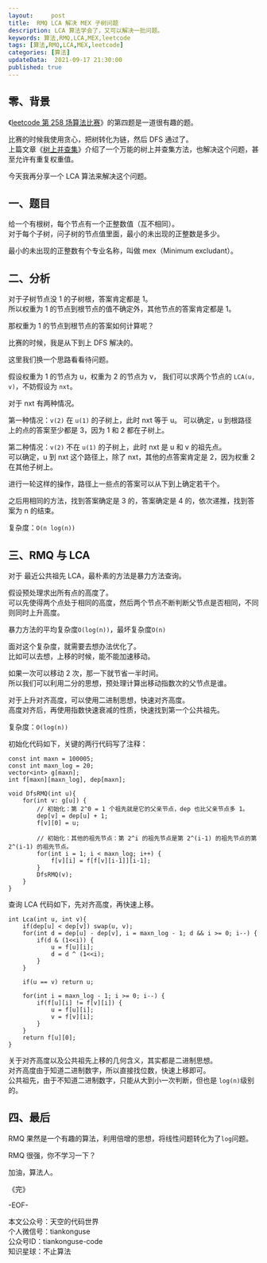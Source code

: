 ```yaml
---   
layout:     post  
title:  RMQ LCA 解决 MEX 子树问题
description: LCA 算法学会了，又可以解决一批问题。     
keywords: 算法,RMQ,LCA,MEX,leetcode  
tags: [算法,RMQ,LCA,MEX,leetcode]    
categories: [算法]  
updateData:  2021-09-17 21:30:00  
published: true  
---  
```



## 零、背景  


《[leetcode 第 258 场算法比赛](https://mp.weixin.qq.com/s/m55Do8IQPU4RcAPs2uX1uA)》的第四题是一道很有趣的题。  


比赛的时候我使用贪心，把树转化为链，然后 DFS 通过了。  
上篇文章《[树上并查集](https://mp.weixin.qq.com/s/JEZ0-uqSrfBHZZask3PPBA)》介绍了一个万能的树上并查集方法，也解决这个问题，甚至允许有重复权重值。  


今天我再分享一个 LCA 算法来解决这个问题。  


## 一、题目  


给一个有根树，每个节点有一个正整数值（互不相同）。  
对于每个子树，问子树的节点值里面，最小的未出现的正整数是多少。  


最小的未出现的正整数有个专业名称，叫做 mex（Minimum excludant）。  


## 二、分析  



对于子树节点没 1 的子树根，答案肯定都是 1。  
所以权重为 1 的节点到根节点的值不确定外，其他节点的答案肯定都是 1。  


那权重为 1 的节点到根节点的答案如何计算呢？  


比赛的时候，我是从下到上 DFS 解决的。  


这里我们换一个思路看看待问题。  


假设权重为 1 的节点为 u，权重为 2 的节点为 v， 我们可以求两个节点的 `LCA(u, v)`，不妨假设为 `nxt`。  


对于 nxt 有两种情况。  


第一种情况：`v(2)` 在 `u(1)` 的子树上，此时 nxt 等于 u。
可以确定，u 到根路径上的点的答案至少都是 3，因为 1 和 2 都在子树上。  


第二种情况：`v(2)` 不在 `u(1)` 的子树上，此时 nxt 是 u 和 v 的祖先点。  
可以确定，u 到 nxt 这个路径上，除了 nxt，其他的点答案肯定是 2，因为权重 2 在其他子树上。  


进行一轮这样的操作，路径上一些点的答案可以从下到上确定若干个。  


之后用相同的方法，找到答案确定是 3 的，答案确定是 4 的，依次递推，找到答案为 n 的结束。  


复杂度：`O(n log(n))`  


## 三、RMQ 与 LCA


对于 最近公共祖先 LCA，最朴素的方法是暴力方法查询。  


假设预处理求出所有点的高度了。  
可以先使得两个点处于相同的高度，然后两个节点不断判断父节点是否相同，不同则同时上升高度。  


暴力方法的平均复杂度`O(log(n))`，最坏复杂度`O(n)`


面对这个复杂度，就需要去想办法优化了。  
比如可以去想，上移的时候，能不能加速移动。  


如果一次可以移动 2 次，那一下就节省一半时间。  
所以我们可以利用二分的思想，预处理计算出移动指数次的父节点是谁。  


对于上升对齐高度，可以使用二进制思想，快速对齐高度。  
高度对齐后，再使用指数快速衰减的性质，快速找到第一个公共祖先。  


复杂度：`O(log(n))`


初始化代码如下，关键的两行代码写了注释：  


```
const int maxn = 100005;
const int maxn_log = 20;
vector<int> g[maxn];
int f[maxn][maxn_log], dep[maxn];

void DfsRMQ(int u){
    for(int v: g[u]) {
        // 初始化：第 2^0 = 1 个祖先就是它的父亲节点，dep 也比父亲节点多 1。
        dep[v] = dep[u] + 1;
        f[v][0] = u; 

        // 初始化：其他的祖先节点：第 2^i 的祖先节点是第 2^(i-1) 的祖先节点的第 2^(i-1) 的祖先节点。
        for(int i = 1; i < maxn_log; i++) {
            f[v][i] = f[f[v][i-1]][i-1];
        }
        DfsRMQ(v);
    }
}
```

查询 LCA 代码如下，先对齐高度，再快速上移。  


```
int Lca(int u, int v){
    if(dep[u] < dep[v]) swap(u, v);
    for(int d = dep[u] - dep[v], i = maxn_log - 1; d && i >= 0; i--) {
        if(d & (1<<i)) {
            u = f[u][i];
            d = d ^ (1<<i);
        }
    }

    if(u == v) return u;

    for(int i = maxn_log - 1; i >= 0; i--) {
        if(f[u][i] != f[v][i]) {
            u = f[u][i];
            v = f[v][i];
        }
    }
    return f[u][0];
}
```

关于对齐高度以及公共祖先上移的几何含义，其实都是二进制思想。  
对齐高度由于知道二进制数字，所以直接找位数，快速上移即可。  
公共祖先，由于不知道二进制数字，只能从大到小一次判断，但也是 `log(n)`级别的。  


## 四、最后  


RMQ 果然是一个有趣的算法，利用倍增的思想，将线性问题转化为了`log`问题。  


RMQ 很强，你不学习一下？  


加油，算法人。  


《完》  


-EOF-  



本文公众号：天空的代码世界  
个人微信号：tiankonguse  
公众号ID：tiankonguse-code  
知识星球：不止算法  

